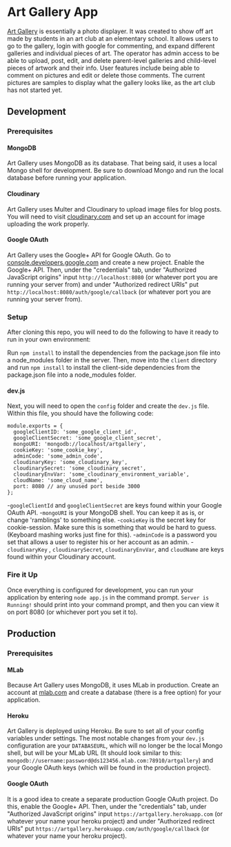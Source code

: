 # Art Gallery App

[Art Gallery](https://dry-badlands-96280.herokuapp.com/) is essentially a photo displayer. It was created to show off art made by students in an art club at an elementary school. It allows users to go to the gallery, login with google for commenting, and expand different galleries and individual pieces of art. The operator has admin access to be able to upload, post, edit, and delete parent-level galleries and child-level pieces of artwork and their info. User features include being able to comment on pictures and edit or delete those comments. The current pictures are samples to display what the gallery looks like, as the art club has not started yet.

## Development
### Prerequisites
#### MongoDB
Art Gallery uses MongoDB as its database. That being said, it uses a local Mongo shell for development. Be sure to download Mongo and run the local database before running your application.
#### Cloudinary
Art Gallery uses Multer and Cloudinary to upload image files for blog posts. You will need to visit [cloudinary.com](cloudinary.com) and set up an account for image uploading the work properly.
#### Google OAuth
Art Gallery uses the Google+ API for Google OAuth. Go to [console.developers.google.com](https://console.developers.google.com) and create a new project. Enable the Google+ API. Then, under the "credentials" tab, under "Authorized JavaScript origins" input `http://localhost:8080` (or whatever port you are running your server from) and under "Authorized redirect URIs"  put `http://localhost:8080/auth/google/callback` (or whatever port you are running your server from).

### Setup
After cloning this repo, you will need to do the following to have it ready to run in your own environment:

Run `npm install` to install the dependencies from the package.json file into a node_modules folder in the server. Then, move into the `client` directory and run `npm install` to install the client-side dependencies from the package.json file into a node_modules folder. 

#### dev.js
Next, you will need to open the `config` folder and create the `dev.js` file. Within this file, you should have the following code:
```
module.exports = {
  googleClientID: 'some_google_client_id',
  googleClientSecret: 'some_google_client_secret',
  mongoURI: 'mongodb://localhost/artgallery',
  cookieKey: 'some_cookie_key',
  adminCode: 'some_admin_code',
  cloudinaryKey: 'some_cloudinary_key',
  cloudinarySecret: 'some_cloudinary_secret',
  cloudinaryEnvVar: 'some_cloudinary_environment_variable',
  cloudName: 'some_cloud_name',
  port: 8080 // any unused port beside 3000
};
```
-`googleClientId` and `googleClientSecret` are keys found within your Google OAuth API.
-`mongoURI` is your MongoDB shell. You can keep it as is, or change 'ramblings' to something else.
-`cookieKey` is the secret key for cookie-session. Make sure this is something that would be hard to guess. (Keyboard mashing works just fine for this).
-`adminCode` is a password you set that allows a user to register his or her account as an admin.
-`cloudinaryKey` ,  `cloudinarySecret`, `cloudinaryEnvVar`, and `cloudName` are keys found within your Cloudinary account.

### Fire it Up
Once everything is configured for development, you can run your application by entering `node app.js` in the command prompt. `Server is Running!` should print into your command prompt, and then you can view it on port 8080 (or whichever port you set it to).

## Production
### Prerequisites
#### MLab
Because Art Gallery uses MongoDB, it uses MLab in production. Create an account at [mlab.com](mlab.com) and create a database (there is a free option) for your application.
#### Heroku
Art Gallery is deployed using Heroku. Be sure to set all of your config variables under settings. The most notable changes from your `dev.js` configuration are your `DATABASEURL`, which will no longer be the local Mongo shell, but will be your MLab URL (It should look similar to this:
`mongodb://username:password@ds123456.mlab.com:78910/artgallery`) and your Google OAuth keys (which will be found in the production project).
#### Google OAuth
It is a good idea to create a separate production Google OAuth project. Do this, enable the Google+ API. Then, under the "credentials" tab, under "Authorized JavaScript origins" input `https://artgallery.herokuapp.com` (or whatever your name your heroku project) and under "Authorized redirect URIs"  put `https://artgallery.herokuapp.com/auth/google/callback` (or whatever your name your heroku project).